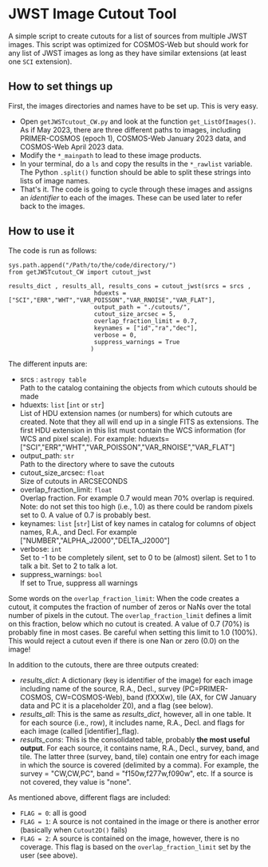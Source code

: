 # JWST Image Cutout Tool

A simple script to create cutouts for a list of sources from multiple JWST images. This script was optimized for COSMOS-Web but should work for any list of JWST images as long as they have similar extensions (at least one `SCI` extension).

## How to set things up

First, the images directories and names have to be set up. This is very easy.

- Open `getJWSTcutout_CW.py` and look at the function `get_ListOfImages()`. As if May 2023, there are three different paths to images, including PRIMER-COSMOS (epoch 1), COSMOS-Web January 2023 data, and COSMOS-Web April 2023 data.
- Modify the `*_mainpath` to lead to these image products.
- In your terminal, do a `ls` and copy the results in the `*_rawlist` variable. The Python `.split()` function should be able to split these strings into lists of image names.
- That's it. The code is going to cycle through these images and assigns an *identifier* to each of the images. These can be used later to refer back to the images.


## How to use it

The code is run as follows:

```
sys.path.append("/Path/to/the/code/directory/")
from getJWSTcutout_CW import cutout_jwst

results_dict , results_all, results_cons = cutout_jwst(srcs = srcs ,
                        hduexts = ["SCI","ERR","WHT","VAR_POISSON","VAR_RNOISE","VAR_FLAT"],
                        output_path = "./cutouts/",
                        cutout_size_arcsec = 5,
                        overlap_fraction_limit = 0.7,
                        keynames = ["id","ra","dec"],
                        verbose = 0,
                        suppress_warnings = True
                       )
```

The different inputs are:
- srcs : `astropy table` <br>
        Path to the catalog containing the objects from which cutouts should be made
- hduexts: `list` [`int` or `str`]<br>
        List of HDU extension names (or numbers) for which cutouts are created.
        Note that they all will end up in a single FITS as extensions. The first
        HDU extension in this list must contain the WCS information (for WCS and pixel scale).
        For example: hduexts=["SCI","ERR","WHT","VAR_POISSON","VAR_RNOISE","VAR_FLAT"]
- output_path: `str`<br>
        Path to the directory where to save the cutouts
- cutout_size_arcsec: `float`<br>
        Size of cutouts in ARCSECONDS
- overlap_fraction_limit: `float`<br>
        Overlap fraction. For example 0.7 would mean 70% overlap is required. Note: do not
        set this too high (i.e., 1.0) as there could be random pixels set to 0. A value of 
        0.7 is probably best.
- keynames: `list` [`str`]
        List of key names in catalog for columns of object names, R.A., and Decl. For 
        example ["NUMBER","ALPHA_J2000","DELTA_J2000"]
- verbose: `int`<br>
        Set to -1 to be completely silent, set to 0 to be (almost) silent. Set to 1 to talk a bit. Set to 2 to talk a lot.
- suppress_warnings: `bool`<br>
        If set to True, suppress all warnings

Some words on the `overlap_fraction_limit`: When the code creates a cutout, it computes the fraction of number of zeros or NaNs over the total number of pixels in the cutout. The `overlap_fraction_limit` defines a limit on this fraction, below which no cutout is created. A value of 0.7 (70%) is probably fine in most cases. Be careful when setting this limit to 1.0 (100%). This would reject a cutout even if there is one Nan or zero (0.0) on the image!


In addition to the cutouts, there are three outputs created:
- *results_dict*: A dictionary (key is identifier of the image) for each image including name of the source, R.A., Decl., survey (PC=PRIMER-COSMOS, CW=COSMOS-Web), band (fXXXw), tile (AX, for CW January data and PC it is a placeholder Z0), and a flag (see below).
- *results_all*: This is the same as *results_dict*, however, all in one table. It for each source (i.e., row), it includes name, R.A., Decl. and flags for each image (called [identifier]_flag). 
- *results_cons*: This is the consolidated table, probably __the most useful output__. For each source, it contains name, R.A., Decl., survey, band, and tile. The latter three (survey, band, tile) contain one entry for each image in which the source is covered (delimited by a comma). For example, the survey = "CW,CW,PC", band = "f150w,f277w,f090w", etc. If a source is not covered, they value is "none".

As mentioned above, different flags are included:
- `FLAG = 0`: all is good
- `FLAG = 1`: A source is not contained in the image or there is another error (basically when `Cutout2D()` fails)
- `FLAG = 2`: A source is contained on the image, however, there is no coverage. This flag is based on the `overlap_fraction_limit` set by the user (see above).








